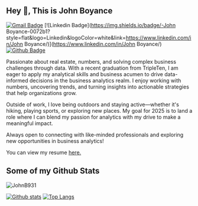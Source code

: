 ## Hey 👋, This is John Boyance
[![Gmail Badge](https://img.shields.io/badge/-john.boyance23@gmail.com-c14438?style=flat&logo=Gmail&logoColor=white&link=mailto:john.boyance23@gmail.com)](mailto:john.boyance23@gmail.com) 
[![Linkedin Badge](https://img.shields.io/badge/-John Boyance-0072b1?style=flat&logo=Linkedin&logoColor=white&link=https://www.linkedin.com/in/John Boyance/)](https://www.linkedin.com/in/John Boyance/) [![Github Badge](https://img.shields.io/badge/-JohnB931-grey?style=flat&logo=github&logoColor=white&link=https://github.com/JohnB931/)](https://www.github.com/JohnB931/) <p align='left'>Passionate about real estate, numbers, and solving complex business challenges through data. With a recent graduation from TripleTen, I am eager to apply my analytical skills and business acumen to drive data-informed decisions in the business analytics realm. I enjoy working with numbers, uncovering trends, and turning insights into actionable strategies that help organizations grow.

Outside of work, I love being outdoors and staying active—whether it's hiking, playing sports, or exploring new places. My goal for 2025 is to land a role where I can blend my passion for analytics with my drive to make a meaningful impact.

Always open to connecting with like-minded professionals and exploring new opportunities in business analytics!</p><p align='left'> You can view my resume <a href='https://docs.google.com/document/d/1gFd9-yJRJxkJzM8MmC8JprQZ33bXniM7esP6fIqwVds/edit?usp=sharing ' target=_blank><u>here</u>.</a></p>
## Some of my Github Stats
<p align=left> <img src=https://komarev.com/ghpvc/?username=JohnB931 alt=JohnB931 /> </p>

[![Github stats](https://github-readme-stats.vercel.app/api?username=JohnB931&show_icons=true&include_all_commits=true)](https://github.com/JohnB931/github-readme-stats)
[![Top Langs](https://github-readme-stats.vercel.app/api/top-langs/?username=JohnB931&layout=compact)](https://github.com/JohnB931/github-readme-stats)
